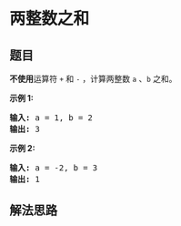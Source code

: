 # 两整数之和

## 题目

<HTML><p><strong>不使用</strong>运算符&nbsp;<code>+</code> 和&nbsp;<code>-</code>&nbsp;​​​​​​​，计算两整数&nbsp;​​​​​​​<code>a</code>&nbsp;、<code>b</code>&nbsp;​​​​​​​之和。</p>

<p><strong>示例 1:</strong></p>

<pre><strong>输入: </strong>a = 1, b = 2
<strong>输出: </strong>3
</pre>

<p><strong>示例 2:</strong></p>

<pre><strong>输入: </strong>a = -2, b = 3
<strong>输出: </strong>1</pre>
</HTML>

## 解法思路

